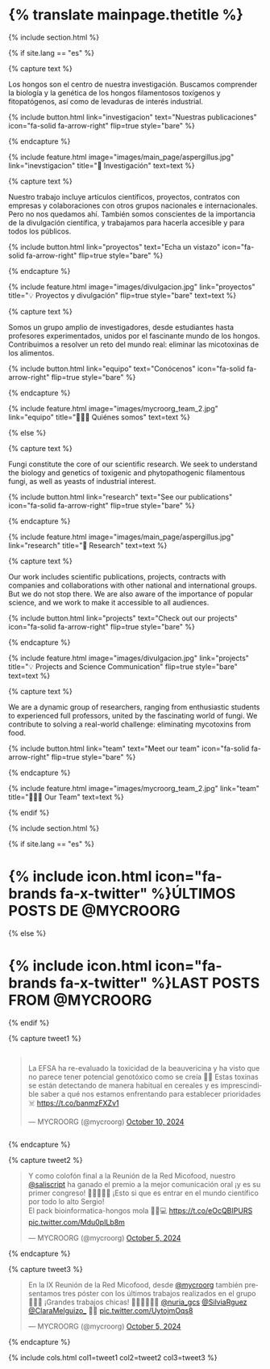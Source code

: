---
---

#  {% translate mainpage.thetitle %}
{% include section.html %}

{% if site.lang == "es" %}

{% capture text %}

Los hongos son el centro de nuestra investigación. Buscamos comprender la biología y la genética de los hongos filamentosos toxígenos y fitopatógenos, así como de levaduras de interés industrial.

{%
  include button.html
  link="investigacion"
  text="Nuestras publicaciones"
  icon="fa-solid fa-arrow-right"
  flip=true
  style="bare"
%}

{% endcapture %}

{%
  include feature.html
  image="images/main_page/aspergillus.jpg"
  link="inevstigacion"
  title="🔬  Investigación"
  text=text
%}

{% capture text %}

Nuestro trabajo incluye artículos científicos, proyectos, contratos con empresas y colaboraciones con otros grupos nacionales e internacionales. Pero no nos quedamos ahí. También somos conscientes de la importancia de la divulgación científica, y trabajamos para hacerla accesible y para todos los públicos.

{%
  include button.html
  link="proyectos"
  text="Echa un vistazo"
  icon="fa-solid fa-arrow-right"
  flip=true
  style="bare"
%}

{% endcapture %}

{%
  include feature.html
  image="images/divulgacion.jpg"
  link="proyectos"
  title="💡  Proyectos y divulgación"
  flip=true
  style="bare"
  text=text
%}

{% capture text %}

Somos un grupo amplio de investigadores, desde estudiantes hasta profesores experimentados, unidos por el fascinante mundo de los hongos. Contribuimos a resolver un reto del mundo real: eliminar las micotoxinas de los alimentos.

{%
  include button.html
  link="equipo"
  text="Conócenos"
  icon="fa-solid fa-arrow-right"
  flip=true
  style="bare"
%}

{% endcapture %}

{%
  include feature.html
  image="images/mycroorg_team_2.jpg"
  link="equipo"
  title="👩🏻‍🔬  Quiénes somos"
  text=text
%}

{% else %}

{% capture text %}

Fungi constitute the core of our scientific research. We seek to understand the biology and genetics of toxigenic and phytopathogenic filamentous fungi, as well as yeasts of industrial interest.

{%
  include button.html
  link="research"
  text="See our publications"
  icon="fa-solid fa-arrow-right"
  flip=true
  style="bare"
%}

{% endcapture %}

{%
  include feature.html
  image="images/main_page/aspergillus.jpg"
  link="research"
  title="🔬  Research"
  text=text
%}

{% capture text %}

Our work includes scientific publications, projects, contracts with companies and collaborations with other national and international groups. But we do not stop there. We are also aware of the importance of popular science, and we work to make it accessible to all audiences.

{%
  include button.html
  link="projects"
  text="Check out our projects"
  icon="fa-solid fa-arrow-right"
  flip=true
  style="bare"
%}

{% endcapture %}

{%
  include feature.html
  image="images/divulgacion.jpg"
  link="projects"
  title="💡  Projects and Science Communication"
  flip=true
  style="bare"
  text=text
%}

{% capture text %}

We are a dynamic group of researchers, ranging from enthusiastic students to experienced full professors, united by the fascinating world of fungi. We contribute to solving a real-world challenge: eliminating mycotoxins from food.

{%
  include button.html
  link="team"
  text="Meet our team"
  icon="fa-solid fa-arrow-right"
  flip=true
  style="bare"
%}

{% endcapture %}

{%
  include feature.html
  image="images/mycroorg_team_2.jpg"
  link="team"
  title="👩🏻‍🔬  Our Team"
  text=text
%}

{% endif %}

{% include section.html %}

{% if site.lang == "es" %}

# {% include icon.html icon="fa-brands fa-x-twitter" %}ÚLTIMOS POSTS DE @MYCROORG

{% else %}

# {% include icon.html icon="fa-brands fa-x-twitter" %}LAST POSTS FROM @MYCROORG

{% endif %}

{% capture tweet1 %}

<div style="display: flex; justify-content: center; align-items: center; margin: auto;">
<blockquote class="twitter-tweet"><p lang="es" dir="ltr">La EFSA ha re-evaluado la toxicidad de la beauvericina y ha visto que no parece tener potencial genotóxico como se creía 👩‍🔬 Estas toxinas se están detectando de manera habitual en cereales y es imprescindible saber a qué nos estamos enfrentando para establecer prioridades ☠️ <a href="https://t.co/banmzFXZv1">https://t.co/banmzFXZv1</a></p>&mdash; MYCROORG (@mycroorg) <a href="https://twitter.com/mycroorg/status/1844236669307977767?ref_src=twsrc%5Etfw">October 10, 2024</a></blockquote> <script async src="https://platform.twitter.com/widgets.js" charset="utf-8"></script> 
</div>

{% endcapture %}

{% capture tweet2 %}

<blockquote class="twitter-tweet"><p lang="es" dir="ltr">Y como colofón final a la Reunión de la Red Micofood, nuestro <a href="https://twitter.com/saliscript?ref_src=twsrc%5Etfw">@saliscript</a> ha ganado el premio a la mejor comunicación oral ¡y es su primer congreso! 👏🏻🥇👏🏻 ¡Esto si que es entrar en el mundo científico por todo lo alto Sergio! <br>El pack bioinformatica-hongos mola 🧬😎💻 <a href="https://t.co/eOcQBIPURS">https://t.co/eOcQBIPURS</a> <a href="https://t.co/Mdu0pILb8m">pic.twitter.com/Mdu0pILb8m</a></p>&mdash; MYCROORG (@mycroorg) <a href="https://twitter.com/mycroorg/status/1842472259056816571?ref_src=twsrc%5Etfw">October 5, 2024</a></blockquote> <script async src="https://platform.twitter.com/widgets.js" charset="utf-8"></script> 

{% endcapture %}

{% capture tweet3 %}

<blockquote class="twitter-tweet"><p lang="es" dir="ltr">En la IX Reunión de la Red Micofood, desde <a href="https://twitter.com/mycroorg?ref_src=twsrc%5Etfw">@mycroorg</a> también presentamos tres póster con los últimos trabajos realizados en el grupo 🧫🔬🧬 ¡Grandes trabajos chicas! 👩‍🔬👩‍🔬👩‍🔬 <a href="https://twitter.com/nuria_gcs?ref_src=twsrc%5Etfw">@nuria_gcs</a> <a href="https://twitter.com/SilviaRguez?ref_src=twsrc%5Etfw">@SilviaRguez</a> <a href="https://twitter.com/ClaraMelguizo_?ref_src=twsrc%5Etfw">@ClaraMelguizo_</a> 👏🏻 <a href="https://t.co/UytojmOqs8">pic.twitter.com/UytojmOqs8</a></p>&mdash; MYCROORG (@mycroorg) <a href="https://twitter.com/mycroorg/status/1842471135918571833?ref_src=twsrc%5Etfw">October 5, 2024</a></blockquote> <script async src="https://platform.twitter.com/widgets.js" charset="utf-8"></script> 

{% endcapture %}

{%
  include cols.html
  col1=tweet1
  col2=tweet2
  col3=tweet3
%}